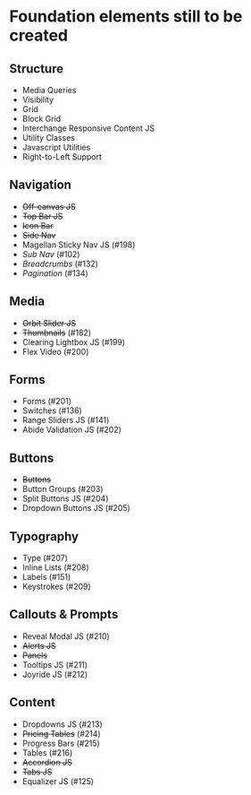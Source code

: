 # Foundation elements still to be created

## Structure
* Media Queries
* Visibility
* Grid
* Block Grid
* Interchange Responsive Content JS
* Utility Classes
* Javascript Utilities
* Right-to-Left Support

## Navigation
* ~~Off-canvas JS~~
* ~~Top Bar JS~~
* ~~Icon Bar~~
* ~~Side Nav~~
* Magellan Sticky Nav JS (#198)
* _Sub Nav_ (#102)
* _Breadcrumbs_ (#132)
* _Pagination_ (#134)

## Media
* ~~Orbit Slider JS~~
* ~~Thumbnails~~ (#182)
* Clearing Lightbox JS (#199)
* Flex Video (#200)

## Forms
* Forms (#201)
* Switches (#136)
* Range Sliders JS (#141)
* Abide Validation JS (#202)

## Buttons
* ~~Buttons~~
* Button Groups (#203)
* Split Buttons JS (#204)
* Dropdown Buttons JS (#205)

## Typography
* Type (#207)
* Inline Lists (#208)
* Labels (#151)
* Keystrokes (#209)

## Callouts & Prompts
* Reveal Modal JS (#210)
* ~~Alerts JS~~
* ~~Panels~~
* Tooltips JS (#211)
* Joyride JS (#212)

## Content
* Dropdowns JS (#213)
* ~~Pricing Tables~~ (#214)
* Progress Bars (#215)
* Tables (#216)
* ~~Accordion JS~~
* ~~Tabs JS~~
* Equalizer JS (#125)

